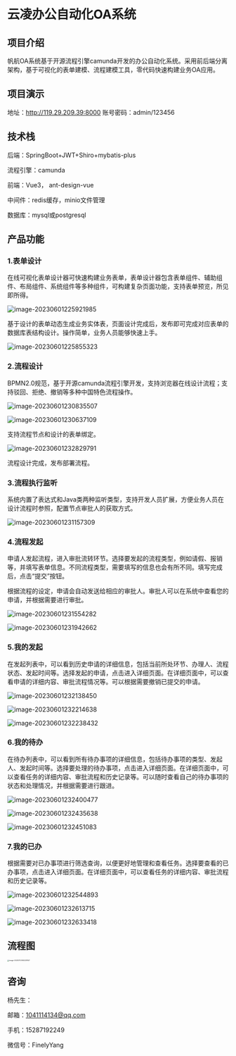 # 云凌办公自动化OA系统

##  项目介绍

​     帆航OA系统基于开源流程引擎camunda开发的办公自动化系统。采用前后端分离架构，基于可视化的表单建模、流程建模工具，零代码快速构建业务OA应用。

## 项目演示

地址：http://119.29.209.39:8000  账号密码：admin/123456

## 技术栈

后端：SpringBoot+JWT+Shiro+mybatis-plus

流程引擎：camunda

前端：Vue3， ant-design-vue

中间件：redis缓存，minio文件管理

数据库：mysql或postgresql

## 产品功能

### 1.表单设计

   在线可视化表单设计器可快速构建业务表单，表单设计器包含表单组件、辅助组件、布局组件、系统组件等多种组件，可构建复杂页面功能，支持表单预览，所见即所得。

![image-20230601225921985](images/image-20230601225921985.png)

   基于设计的表单动态生成业务实体表，页面设计完成后，发布即可完成对应表单的数据库表结构设计。操作简单，业务人员能够快速上手。

![image-20230601225855323](images/image-20230601225855323.png)

### 2.流程设计

​    BPMN2.0规范，基于开源camunda流程引擎开发，支持浏览器在线设计流程；支持驳回、拒绝、撤销等多种中国特色流程操作。

![image-20230601230835507](images/image-20230601230835507.png)

![image-20230601230637109](images/image-20230601230637109.png)

支持流程节点和设计的表单绑定。

![image-20230601232829791](images/image-20230601232829791.png)

流程设计完成，发布部署流程。

### 3.流程执行监听

​     系统内置了表达式和Java类两种监听类型，支持开发人员扩展，方便业务人员在设计流程时参照，配置节点审批人的获取方式。

![image-20230601231157309](images/image-20230601231157309.png)

### 4.流程发起

​      申请人发起流程，进入审批流转环节。选择要发起的流程类型，例如请假、报销等，并填写表单信息。不同流程类型，需要填写的信息也会有所不同。填写完成后，点击“提交”按钮。

​      根据流程的设定，申请会自动发送给相应的审批人。审批人可以在系统中查看您的申请，并根据需要进行审批。

![image-20230601231554282](images/image-20230601231554282.png)

![image-20230601231942662](images/image-20230601231942662.png)

### 5.我的发起

​     在发起列表中，可以看到历史申请的详细信息，包括当前所处环节、办理人、流程状态、发起时间等。选择发起的申请，点击进入详细页面。在详细页面中，可以查看申请的详细内容、审批流程情况等。可以根据需要撤销已提交的申请。

![image-20230601232138450](images/image-20230601232138450.png)

![image-20230601232214638](images/image-20230601232214638.png)

![image-20230601232238432](images/image-20230601232238432.png)

### 6.我的待办

​      在待办列表中，可以看到所有待办事项的详细信息，包括待办事项的类型、发起人、发起时间等。选择要处理的待办事项，点击进入详细页面。在详细页面中，可以查看任务的详细内容、审批流程和历史记录等。可以随时查看自己的待办事项的状态和处理情况，并根据需要进行跟进。

![image-20230601232400477](images/image-20230601232400477.png)

![image-20230601232435638](images/image-20230601232435638.png)

![image-20230601232451083](images/image-20230601232451083.png)

### 7.我的已办

​     根据需要对已办事项进行筛选查询，以便更好地管理和查看任务。选择要查看的已办事项，点击进入详细页面。在详细页面中，可以查看任务的详细内容、审批流程和历史记录等。

![image-20230601232544893](images/image-20230601232544893.png)

 ![image-20230601232613715](images/image-20230601232613715.png)

![image-20230601232633418](images/image-20230601232633418.png)

## 流程图

<img src="/Users/yangfeng/Library/Application Support/typora-user-images/image-20230703092238147.png" alt="image-20230703092238147" style="zoom:25%;" />

## 咨询

杨先生：

邮箱：[1041114134@qq.com](mailto:835487894@qq.com)

手机：15287192249

微信号：FinelyYang
